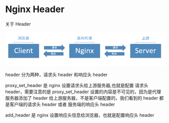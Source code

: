 # Nginx Header

关于 Header

![image-20230323185954257](header.assets/image-20230323185954257.png)



header 分为两种，请求头 header 和响应头 header

proxy_set_header 是 nginx 设置请求头给上游服务器,也就是配置 请求头 header，需要注意的是 proxy_set_header 设置的内容是不可见的，因为是代理服务器添加了 header 给上游服务器，不是客户端配置的，我们看到的 header 都是客户端的请求头 header 或者 服务端的响应头 header

add_header 是 nginx 设置响应头信息给浏览器，也就是配置响应头 header

